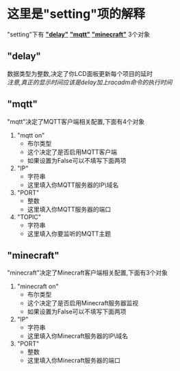 # 这里是"setting"项的解释
"setting"下有 [**"delay"**](https://github.com/lxdklp/DELL-LCD-Enhance/wiki/setting%E9%A1%B9#delay) [**"mqtt"**](https://github.com/lxdklp/DELL-LCD-Enhance/wiki/setting%E9%A1%B9#mqtt) [**"minecraft"**](https://github.com/lxdklp/DELL-LCD-Enhance/wiki/setting%E9%A1%B9#minecraft) 3个对象
## "delay"
数据类型为整数,决定了你LCD面板更新每个项目的延时  
*注意,真正的显示时间应该是delay加上racadm命令的执行时间*
## "mqtt"
"mqtt"决定了MQTT客户端相关配置,下面有4个对象
1. "mqtt on"
    - 布尔类型
    - 这个决定了是否启用MQTT客户端
    - 如果设置为False可以不填写下面两项
2. "IP"
    - 字符串
    - 这里填入你MQTT服务器的IP\域名
3. "PORT"
    - 整数
    - 这里填入你MQTT服务器的端口
4. "TOPIC"
    - 字符串
    - 这里填入你要监听的MQTT主题
##  "minecraft"
"minecraft"决定了Minecraft客户端相关配置,下面有3个对象
1. "minecraft on"
    - 布尔类型
    - 这个决定了是否启用Minecraft服务器监视
    - 如果设置为False可以不填写下面两项
2. "IP"
    - 字符串
    - 这里填入你Minecraft服务器的IP\域名
3. "PORT"
    - 整数
    - 这里填入你Minecraft服务器的端口